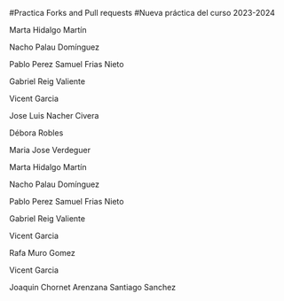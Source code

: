 
#Practica Forks and Pull requests
#Nueva práctica del curso 2023-2024

Marta Hidalgo Martín 


Nacho Palau Domínguez

Pablo Perez 
Samuel Frias Nieto

Gabriel Reig Valiente

Vicent Garcia 


Jose Luis Nacher Civera

Débora Robles


Maria Jose Verdeguer

Marta Hidalgo Martín

Nacho Palau Domínguez

Pablo Perez Samuel Frias Nieto

Gabriel Reig Valiente

Vicent Garcia

Rafa Muro Gomez

Vicent Garcia

Joaquin Chornet Arenzana
Santiago Sanchez


